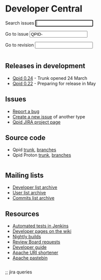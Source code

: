 # Developer Central

<div id="developer-forms">
  <form id="jira-search-form" action="?" method="post">
    <span class="accesskey">S</span>earch issues <input name="text" type="text" accesskey="s" autofocus="autofocus"/>
  </form>

  <form id="jira-goto-form" action="?" method="get">
    Go to <span class="accesskey">i</span>ssue <input name="jira" value="QPID-" accesskey="i"/>
  </form>

  <form id="viewvc-goto-form" action="http://svn.apache.org/viewvc" method="get">
    <input type="hidden" name="view" value="revision"/>
    Go to <span class="accesskey">r</span>evision <input type="text" name="revision" accesskey="r"/>
  </form>
</div>

<div class="two-column" markdown="1">
<div class="column" markdown="1">

## Releases in development

 - [Qpid 0.24](https://cwiki.apache.org/qpid/024-release.html) - Trunk
   opened 24 March
 - [Qpid 0.22](https://cwiki.apache.org/qpid/022-release.html) -
   Preparing for release in May

## Issues

 - [Report a bug](https://issues.apache.org/jira/secure/CreateIssue.jspa?pid=12310520&amp;issuetype=1&amp;priority=3)
 - [Create a new issue](https://issues.apache.org/jira/secure/CreateIssue.jspa?pid=12310520) of another type
 - [Qpid JIRA project page](https://issues.apache.org/jira/browse/qpid)

## Source code

 - Qpid [trunk](https://svn.apache.org/repos/asf/qpid/trunk/qpid), [branches](https://svn.apache.org/repos/asf/qpid/branches)
 - Qpid Proton [trunk](https://svn.apache.org/repos/asf/qpid/proton/trunk), [branches](https://svn.apache.org/repos/asf/qpid/proton/branches)

</div>
<div class="column" markdown="1">

## Mailing lists

 - [Developer list archive](http://qpid.2158936.n2.nabble.com/Apache-Qpid-developers-f7254403.html)
 - [User list archive](http://qpid.2158936.n2.nabble.com/Apache-Qpid-users-f2158936.html)
 - [Commits list archive](http://qpid.2158936.n2.nabble.com/Apache-Qpid-commits-f7106555.html)

## Resources

 - [Automated tests in Jenkins](https://builds.apache.org//view/M-R/view/Qpid/)
 - [Developer pages on the wiki](https://cwiki.apache.org/qpid/developer-pages.html)
 - [Nightly builds](@site-url@/nightlies.html)
 - [Review Board requests](https://reviews.apache.org/groups/qpid/)
 - [Developer guide](https://cwiki.apache.org/qpid/qpid-project-developers-guide.html)
 - [Apache URI shortener](http://s.apache.org/)
 - [Apache pastebin](https://paste.apache.org/)

</div>
</div>

;; jira queries
